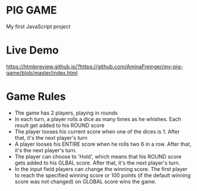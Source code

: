 # PIG GAME
My first JavaScript project
# Live Demo
https://htmlpreview.github.io/?https://github.com/AminaFreinger/my-pig-game/blob/master/index.html
# Game Rules
- The game has 2 players, playing in rounds
- In each turn, a player rolls a dice as many times as he whishes. Each result get added to his ROUND score
- The player looses his current score when one of the dices is 1. After that, it's the next player's turn
- A player looses his ENTIRE score when he rolls two 6 in a row. After that, it's the next player's turn.
- The player can choose to 'Hold', which means that his ROUND score gets added to his GLBAL score. After that, it's the next player's turn.
- In the input field players can change the winning score. The first player to reach the specified winning score or 100 points (if the default winning score was not changed) on GLOBAL score wins the game.
